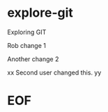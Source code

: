 explore-git
===========

Exploring GIT

Rob change 1

Another change 2

xx
Second user changed this.
yy

# EOF
